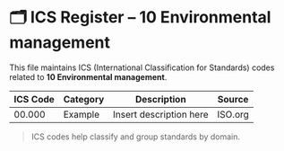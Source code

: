 # 🗂 ICS Register – 10 Environmental management

This file maintains ICS (International Classification for Standards) codes related to **10 Environmental management**.

| ICS Code | Category | Description | Source |
|----------|----------|-------------|--------|
| 00.000   | Example  | Insert description here | ISO.org |

> ICS codes help classify and group standards by domain.
